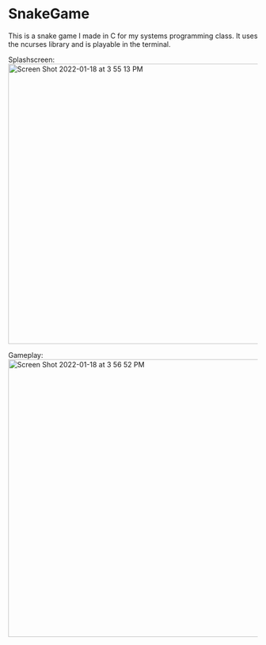 # SnakeGame
This is a snake game I made in C for my systems programming class. It uses the ncurses library and is playable in the terminal.

Splashscreen:
<img width="565" alt="Screen Shot 2022-01-18 at 3 55 13 PM" src="https://user-images.githubusercontent.com/83875947/150017688-990f77bf-eebb-43cb-b035-9948b96d6d44.png">

Gameplay:
<img width="560" alt="Screen Shot 2022-01-18 at 3 56 52 PM" src="https://user-images.githubusercontent.com/83875947/150017722-886be391-9fe6-4740-a1fe-759f27ea48ba.png">
